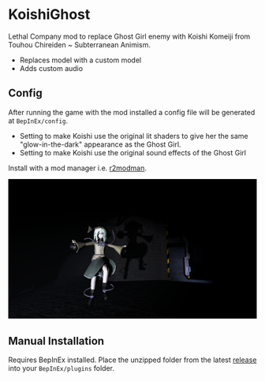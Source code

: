 # KoishiGhost

Lethal Company mod to replace Ghost Girl enemy with Koishi Komeiji from Touhou Chireiden ~ Subterranean Animism.

- Replaces model with a custom model
- Adds custom audio

## Config
After running the game with the mod installed a config file will be generated at `BepInEx/config`.

- Setting to make Koishi use the original lit shaders to give her the same "glow-in-the-dark" appearance as the Ghost Girl.
- Setting to make Koishi use the original sound effects of the Ghost Girl

Install with a mod manager i.e. [r2modman](https://thunderstore.io/package/ebkr/r2modman/).

![Game Image](./Lethal_Company_YLhZnT3pkj.png)

## Manual Installation
Requires BepInEx installed. Place the unzipped folder from the latest [release](https://github.com/qqrz997/LethalCompany_KoishiGhost/releases/latest) into your `BepInEx/plugins` folder.
